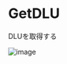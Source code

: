 # GetDLU
DLUを取得する

![image](https://user-images.githubusercontent.com/2605401/222878162-4c5b75ab-7b53-449d-affe-cbcc2dbf1797.png)
